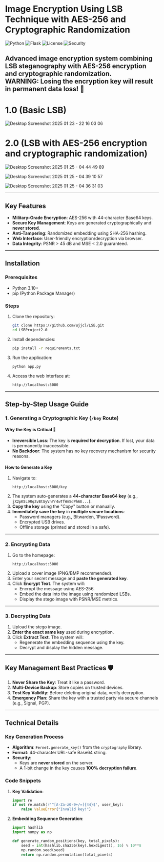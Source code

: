 # Image Encryption Using LSB Technique with AES-256 and Cryptographic Randomization

![Python](https://img.shields.io/badge/Python-3.10%2B-blue)
![Flask](https://img.shields.io/badge/Flask-2.3.2-green)
![License](https://img.shields.io/badge/License-GPLv3-orange)
![Security](https://img.shields.io/badge/Security-Critical-red)

Advanced image encryption system combining **LSB steganography** with **AES-256 encryption** and cryptographic randomization.  
**WARNING: Losing the encryption key will result in permanent data loss!** 🔐
---

# **1.0 (Basic LSB)**
![Desktop Screenshot 2025 01 23 - 22 16 03 06](https://github.com/user-attachments/assets/d0c3fe4a-6435-4cec-8f5b-19330e3e87bc)

# **2.0 (LSB with AES-256 encryption and cryptographic randomization)**
![Desktop Screenshot 2025 01 25 - 04 44 49 89](https://github.com/user-attachments/assets/0151aca7-078c-4b7f-982b-0f290fe9c5b3)

![Desktop Screenshot 2025 01 25 - 04 39 10 57](https://github.com/user-attachments/assets/d57e7010-bca3-4373-b7d3-71a70804a9f6)

![Desktop Screenshot 2025 01 25 - 04 36 31 03](https://github.com/user-attachments/assets/b3e970f8-a6e6-450f-a5d7-fb3964af29cd)

---

## Key Features
- **Military-Grade Encryption**: AES-256 with 44-character Base64 keys.
- **Secure Key Management**: Keys are generated cryptographically and **never stored**.
- **Anti-Tampering**: Randomized embedding using SHA-256 hashing.
- **Web Interface**: User-friendly encryption/decryption via browser.
- **Data Integrity**: PSNR > 45 dB and MSE < 2.0 guaranteed.

---

## Installation

### Prerequisites
- Python 3.10+
- pip (Python Package Manager)

### Steps
1. Clone the repository:
   ```bash
   git clone https://github.com/ujjcl/LSB.git
   cd LSBProject2.0
   ```


2. Install dependencies:
   ```bash
   pip install -r requirements.txt
   ```

3. Run the application:
   ```bash
   python app.py
   ```

4. Access the web interface at:
   ```
   http://localhost:5000
   ```

---

## Step-by-Step Usage Guide

### 1. Generating a Cryptographic Key (`/key` Route)
#### Why the Key is Critical 🔑
- **Irreversible Loss**: The key is **required for decryption**. If lost, your data is permanently inaccessible.
- **No Backdoor**: The system has no key recovery mechanism for security reasons.

#### How to Generate a Key
1. Navigate to:
   ```
   http://localhost:5000/key
   ```
2. The system auto-generates a **44-character Base64 key** (e.g., `jX2pK5L9RqZvBtGyVnYr4wTfWmSdPh6E...`).
3. **Copy the key** using the "Copy" button or manually.
4. **Immediately save the key** in **multiple secure locations**:
   - Password managers (e.g., Bitwarden, 1Password).
   - Encrypted USB drives.
   - Offline storage (printed and stored in a safe).

---

### 2. Encrypting Data
1. Go to the homepage:
   ```
   http://localhost:5000
   ```
2. Upload a cover image (PNG/BMP recommended).
3. Enter your secret message and **paste the generated key**.
4. Click **Encrypt Text**. The system will:
   - Encrypt the message using AES-256.
   - Embed the data into the image using randomized LSBs.
   - Display the stego image with PSNR/MSE metrics.

---

### 3. Decrypting Data
1. Upload the stego image.
2. **Enter the exact same key** used during encryption.
3. Click **Extract Text**. The system will:
   - Regenerate the embedding sequence using the key.
   - Decrypt and display the hidden message.

---

## Key Management Best Practices 🛡️
1. **Never Share the Key**: Treat it like a password.
2. **Multi-Device Backup**: Store copies on trusted devices.
3. **Test Key Validity**: Before deleting original data, verify decryption.
4. **Emergency Plan**: Share the key with a trusted party via secure channels (e.g., Signal, PGP).

---

## Technical Details

### Key Generation Process
- **Algorithm**: `Fernet.generate_key()` from the `cryptography` library.
- **Format**: 44-character URL-safe Base64 string.
- **Security**:
  - Keys are **never stored** on the server.
  - A 1-bit change in the key causes **100% decryption failure**.

### Code Snippets
1. **Key Validation**:
   ```python
   import re
   if not re.match(r'^[A-Za-z0-9+/=]{44}$', user_key):
       raise ValueError("Invalid key!")
   ```

2. **Embedding Sequence Generation**:
   ```python
   import hashlib
   import numpy as np

   def generate_random_positions(key, total_pixels):
       seed = int(hashlib.sha256(key).hexdigest(), 16) % 10**8
       np.random.seed(seed)
       return np.random.permutation(total_pixels)
   ```

